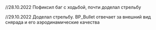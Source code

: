 //28.10.2022
Пофиксил баг с ходьбой, почти доделал стрельбу 

//29.10.2022
Доделал стрельбу. BP_Bullet отвечает за внешний вид снярада и его аэродинамические качества
